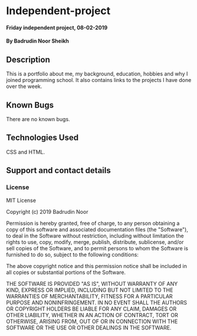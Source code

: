 # Independent-project
#### Friday independent project, 08-02-2019
#### By **Badrudin Noor Sheikh**
## Description
This is a portfolio about me, my background, education, hobbies and why I joined programming school. It also contains links to the projects I have done over the week.
## Known Bugs
There are no known bugs.
## Technologies Used
CSS and HTML.
## Support and contact details

### License
MIT License

Copyright (c) 2019 Badrudin Noor

Permission is hereby granted, free of charge, to any person obtaining a copy
of this software and associated documentation files (the "Software"), to deal
in the Software without restriction, including without limitation the rights
to use, copy, modify, merge, publish, distribute, sublicense, and/or sell
copies of the Software, and to permit persons to whom the Software is
furnished to do so, subject to the following conditions:

The above copyright notice and this permission notice shall be included in all
copies or substantial portions of the Software.

THE SOFTWARE IS PROVIDED "AS IS", WITHOUT WARRANTY OF ANY KIND, EXPRESS OR
IMPLIED, INCLUDING BUT NOT LIMITED TO THE WARRANTIES OF MERCHANTABILITY,
FITNESS FOR A PARTICULAR PURPOSE AND NONINFRINGEMENT. IN NO EVENT SHALL THE
AUTHORS OR COPYRIGHT HOLDERS BE LIABLE FOR ANY CLAIM, DAMAGES OR OTHER
LIABILITY, WHETHER IN AN ACTION OF CONTRACT, TORT OR OTHERWISE, ARISING FROM,
OUT OF OR IN CONNECTION WITH THE SOFTWARE OR THE USE OR OTHER DEALINGS IN THE
SOFTWARE.

